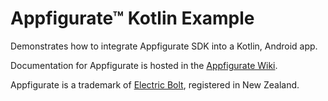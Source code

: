 # Appfigurate™ Kotlin Example

Demonstrates how to integrate Appfigurate SDK into a Kotlin, Android app.

Documentation for Appfigurate is hosted in the [Appfigurate Wiki](https://github.com/electricbolt/appfiguratesdk/wiki).

Appfigurate is a trademark of [Electric Bolt](https://www.electricbolt.co.nz), registered in New Zealand.
